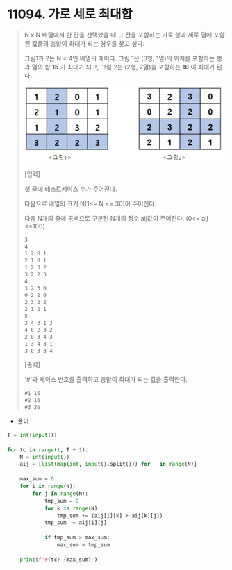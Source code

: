 # 11094. 가로 세로 최대합

> N x N 배열에서 한 칸을 선택했을 때 그 칸을 포함하는 가로 행과 세로 열에 포함된 값들의 총합이 최대가 되는 경우를 찾고 싶다.
>
> 그림1과 2는 N = 4인 배열의 예이다.  그림 1은 (3행, 1열)의 위치를 포함하는 행과 열의 합 **15** 가 최대가 되고, 그림 2는 (2행, 2열)을 포함하는 **16** 이 최대가 된다.
>
> ![image-20210822203505388](11094-가로_세로_최대합.assets/image-20210822203505388.png)
>
> [입력]
>
> 첫 줄에 테스트케이스 수가 주어진다.
>
> 다음으로 배열의 크기 N(1<= N <= 30)이 주어진다.
>
> 다음 N개의 줄에 공백으로 구분된 N개의 정수 aij값이 주어진다. (0<= aij <=100)
>
> ```
> 3
> 4
> 1 2 0 1
> 2 1 0 1
> 1 2 3 2
> 3 2 2 3
> 4
> 3 2 3 0
> 0 2 2 0
> 2 3 2 2
> 2 1 2 1
> 5
> 2 4 3 1 3
> 4 0 2 3 2
> 2 0 3 4 3
> 1 3 4 3 1
> 3 0 3 3 4
> ```
>
> [출력]
>
> '#'과 케이스 번호를 출력하고 총합이 최대가 되는 값을 출력한다.
>
> ```
> #1 15
> #2 16
> #3 26
> ```

- 풀이

```python
T = int(input())

for tc in range(1, T + 1):
    N = int(input())
    aij = [list(map(int, input().split())) for _ in range(N)]

    max_sum = 0
    for i in range(N):
        for j in range(N):
            tmp_sum = 0
            for k in range(N):
                tmp_sum += (aij[i][k] + aij[k][j])
            tmp_sum -= aij[i][j]

            if tmp_sum > max_sum:
                max_sum = tmp_sum

    print(f'#{tc} {max_sum}')
```

